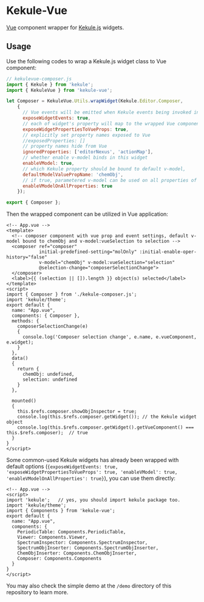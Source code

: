 # Kekule-Vue
[Vue](https://github.com/vuejs/vue) component wrapper for [Kekule.js](https://github.com/partridgejiang/Kekule.js) widgets.

## Usage

Use the following codes to wrap a Kekule.js widget class to Vue component:

```javascript
// kekulevue-composer.js
import { Kekule } from 'kekule';
import { KekuleVue } from 'kekule-vue';

let Composer = KekuleVue.Utils.wrapWidget(Kekule.Editor.Composer, 
    {
      // Vue events will be emitted when Kekule events being invoked in widget 	
      exposeWidgetEvents: true,	       
      // each of widget's property will map to the wrapped Vue component's property naming with 'vue' prefix, e.g. 'enableOperHistory' to 'vueEnableOperHistory'
      exposeWidgetPropertiesToVueProps: true,
      // explicitly set property names exposed to Vue
      //exposedProperties: []
      // property names hide from Vue
      ignoredProperties: ['editorNexus', 'actionMap'],
      // whether enable v-model binds in this widget
      enableVModel: true,
      // which Kekule property should be bound to default v-model,
      defaultModelValuePropName: 'chemObj',
      // if true, parametered v-model can be used on all properties of Kekule widget, e.g. v-model:vueEnableOperHistory (note property name prefixed with 'vue') 
      enableVModelOnAllProperties: true
    });

export { Composer };

```

Then the wrapped component can be utilized in Vue application:

```vue
<!-- App.vue -->
<template>
  <!-- composer component with vue prop and event settings, default v-model bound to chemObj and v-model:vueSelection to selection -->
  <composer ref="composer" 
            initial-predefined-setting="molOnly" :initial-enable-oper-history="false"  
            v-model="chemObj" v-model:vueSelection="selection"
            @selection-change="composerSelectionChange">
  </composer>
  <label>{{ (selection || []).length }} object(s) selected</label>
</template>
<script>
import { Composer } from './kekule-composer.js';
import 'kekule/theme';
export default {
  name: "App.vue",
  components: { Composer },
  methods: {
    composerSelectionChange(e)
    {
      console.log('Composer selection change', e.name, e.vueComponent, e.widget);
    }
  },
  data()
  {
    return {
      chemObj: undefined,
      selection: undefined
    }
  },

  mounted()
  {
    this.$refs.composer.showObjInspector = true;
    console.log(this.$refs.composer.getWidget()); // the Kekule widget object
    console.log(this.$refs.composer.getWidget().getVueComponent() === this.$refs.composer);  // true
  }
}
</script>
```

Some common-used Kekule widgets has already been wrapped with default options 
(```{exposeWidgetEvents: true, 'exposeWidgetPropertiesToVueProps': true, 'enableVModel': true, 'enableVModelOnAllProperties': true}```),
you can use them directly:

```vue
<!-- App.vue -->
<script>
import 'kekule';   // yes, you should import kekule package too.
import 'kekule/theme';
import { Components } from 'kekule-vue';
export default {
  name: "App.vue",
  components: {
    PeriodicTable: Components.PeriodicTable, 
    Viewer: Components.Viewer, 
    SpectrumInspector: Components.SpectrumInspector, 
    SpectrumObjInserter: Components.SpectrumObjInserter, 
    ChemObjInserter: Components.ChemObjInserter, 
    Composer: Components.Components
  }
}
</script>
```

You may also check the simple demo at the ``/demo``  directory of this repository to learn more.
